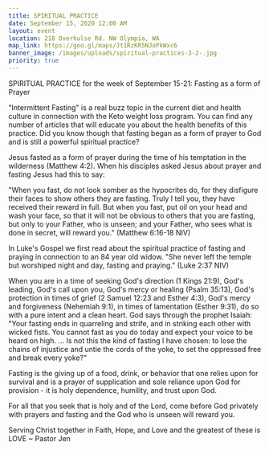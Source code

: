```yaml
---
title: SPIRITUAL PRACTICE
date: September 15, 2020 12:00 AM
layout: event
location: 218 Overhulse Rd. NW Olympia, WA
map_link: https://goo.gl/maps/Jt1RzKR5NJoPkWxc6
banner_image: /images/uploads/spiritual-practices-3-2-.jpg
priority: true
---
```

SPIRITUAL PRACTICE for the week of September 15-21: Fasting as a form of Prayer

"Intermittent Fasting" is a real buzz topic in the current diet and health culture in connection with the Keto weight loss program. You can find any number of articles that will educate you about the health benefits of this practice. Did you know though that fasting began as a form of prayer to God and is still a powerful spiritual practice?

Jesus fasted as a form of prayer during the time of his temptation in the wilderness (Matthew 4:2). When his disciples asked Jesus about prayer and fasting Jesus had this to say:

"When you fast, do not look somber as the hypocrites do, for they disfigure their faces to show others they are fasting. Truly I tell you, they have received their reward in full. But when you fast, put oil on your head and wash your face, so that it will not be obvious to others that you are fasting, but only to your Father, who is unseen; and your Father, who sees what is done in secret, will reward you." (Matthew 6:16-18 NIV)

In Luke's Gospel we first read about the spiritual practice of fasting and praying in connection to an 84 year old widow. "She never left the temple but worshiped night and day, fasting and praying." (Luke 2:37 NIV)

When you are in a time of seeking God's direction (1 Kings 21:9), God's leading, God's call upon you, God's mercy or healing (Psalm 35:13), God's protection in times of grief (2 Samuel 12:23 and Esther 4:3), God's mercy and forgiveness (Nehemiah 9:1), in times of lamentation (Esther 9:31), do so with a pure intent and a clean heart. God says through the prophet Isaiah: "Your fasting ends in quarreling and strife, and in striking each other with wicked fists. You cannot fast as you do today and expect your voice to be heard on high. ... Is not this the kind of fasting I have chosen: to lose the chains of injustice and untie the cords of the yoke, to set the oppressed free and break every yoke?"

Fasting is the giving up of a food, drink, or behavior that one relies upon for survival and is a prayer of supplication and sole reliance upon God for provision - it is holy dependence, humility, and trust upon God.

For all that you seek that is holy and of the Lord, come before God privately with prayers and fasting and the God who is unseen will reward you.

Serving Christ together in Faith, Hope, and Love and the greatest of these is LOVE ~ Pastor Jen